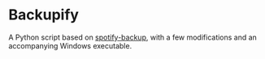 Backupify
==============

A Python script based on [spotify-backup](https://github.com/caseychu/spotify-backup), with a few modifications and an accompanying Windows executable.
